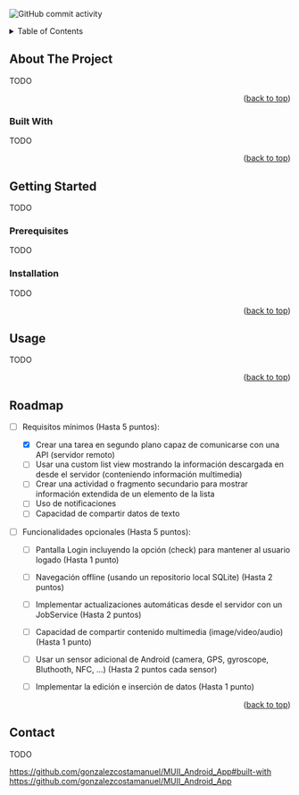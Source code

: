 
<a name="readme-top"></a>




<!-- PROJECT SHIELDS -->
<!--
*** I'm using markdown "reference style" links for readability.
*** Reference links are enclosed in brackets [ ] instead of parentheses ( ).
*** See the bottom of this document for the declaration of the reference variables
*** for contributors-url, forks-url, etc. This is an optional, concise syntax you may use.
*** https://www.markdownguide.org/basic-syntax/#reference-style-links
-->
![GitHub commit activity](https://img.shields.io/github/commit-activity/y/gonzalezcostamanuel/MUII_Android_App?style=for-the-badge)

<!--
[![MIT License][license-shield]][license-url]
[![LinkedIn][linkedin-shield]][linkedin-url]
-->




<!-- TABLE OF CONTENTS -->
<details>
  <summary>Table of Contents</summary>
  <ol>
    <li>
      <a href="#about-the-project">About The Project</a>
    </li>
    <li>
      <a href="#getting-started">Getting Started</a>
      <ul>
        <li><a href="#prerequisites">Prerequisites</a></li>
        <li><a href="#installation">Installation</a></li>
      </ul>
    </li>
    <li><a href="#usage">Usage</a></li>
    <li><a href="#roadmap">Roadmap</a></li>
    <li><a href="#contact">Contact</a></li>
  </ol>
</details>



<!-- ABOUT THE PROJECT -->
## About The Project


TODO

<p align="right">(<a href="#readme-top">back to top</a>)</p>



### Built With

TODO


<!--
This section should list any major frameworks/libraries used to bootstrap your project. Leave any add-ons/plugins for the acknowledgements section. Here are a few examples.

* [![Next][Next.js]][Next-url]
* [![React][React.js]][React-url]
* [![Vue][Vue.js]][Vue-url]
* [![Angular][Angular.io]][Angular-url]
* [![Svelte][Svelte.dev]][Svelte-url]
* [![Laravel][Laravel.com]][Laravel-url]
* [![Bootstrap][Bootstrap.com]][Bootstrap-url]
* [![JQuery][JQuery.com]][JQuery-url]
-->

<p align="right">(<a href="#readme-top">back to top</a>)</p>



<!-- GETTING STARTED -->
## Getting Started

TODO
<!--
This is an example of how you may give instructions on setting up your project locally.
To get a local copy up and running follow these simple example steps.
-->

### Prerequisites
TODO
<!--
This is an example of how to list things you need to use the software and how to install them.
* npm
  ```sh
  npm install npm@latest -g
  ```
-->

### Installation

TODO

<!--
_Below is an example of how you can instruct your audience on installing and setting up your app. This template doesn't rely on any external dependencies or services._

1. Get a free API Key at [https://example.com](https://example.com)
2. Clone the repo
   ```sh
   git clone https://github.com/your_username_/Project-Name.git
   ```
3. Install NPM packages
   ```sh
   npm install
   ```
4. Enter your API in `config.js`
   ```js
   const API_KEY = 'ENTER YOUR API';
   ```

-->

<p align="right">(<a href="#readme-top">back to top</a>)</p>



<!-- USAGE EXAMPLES -->
## Usage

 TODO 
 
<!--
Use this space to show useful examples of how a project can be used. Additional screenshots, code examples and demos work well in this space. You may also link to more resources.

_For more examples, please refer to the [Documentation](https://example.com)_

-->
<p align="right">(<a href="#readme-top">back to top</a>)</p>



<!-- ROADMAP -->
## Roadmap

- [ ] Requisitos mínimos (Hasta 5 puntos):

    - [x] Crear una tarea en segundo plano capaz de comunicarse con una API (servidor remoto)
    - [ ] Usar una custom list view mostrando la información descargada en desde el servidor (conteniendo información multimedia)
    - [ ] Crear una actividad o fragmento secundario para mostrar información extendida de un elemento de la lista
    - [ ] Uso de notificaciones
    - [ ] Capacidad de compartir datos de texto

- [ ] Funcionalidades opcionales (Hasta 5 puntos):

    - [ ] Pantalla Login incluyendo la opción (check) para mantener al usuario logado (Hasta 1 punto)
    - [ ] Navegación offline (usando un repositorio local SQLite) (Hasta 2 puntos)
    - [ ] Implementar actualizaciones automáticas desde el servidor con un JobService (Hasta 2 puntos)
    - [ ] Capacidad de compartir contenido multimedia (image/video/audio) (Hasta 1 punto)
    - [ ] Usar un sensor adicional de Android (camera, GPS, gyroscope, Bluthooth, NFC, ...) (Hasta 2 puntos cada sensor)
    - [ ] Implementar la edición e inserción de datos (Hasta 1 punto)
    

<p align="right">(<a href="#readme-top">back to top</a>)</p>




<!-- CONTACT -->
## Contact

TODO

<!--

Your Name - [@your_twitter](https://twitter.com/your_username) - email@example.com

Project Link: [https://github.com/your_username/repo_name](https://github.com/your_username/repo_name)

<p align="right">(<a href="#readme-top">back to top</a>)</p>
-->

https://github.com/gonzalezcostamanuel/MUII_Android_App#built-with
https://github.com/gonzalezcostamanuel/MUII_Android_App


<!-- MARKDOWN LINKS & IMAGES -->
[GitHub-commit-activity]:https://img.shields.io/github/commit-activity/y/gonzalezcostamanuel/MUII_Android_App?style=for-the-badge
[contributors-shield]: https://img.shields.io/github/contributors/gonzalezcostamanuel/MUII_Android_App.svg?style=for-the-badge
[contributors-url]: https://github.com/gonzalezcostamanuel/MUII_Android_App/graphs/contributors
[forks-shield]: https://img.shields.io/github/forks/gonzalezcostamanuel/MUII_Android_App.svg?style=for-the-badge
[forks-url]: https://github.com/gonzalezcostamanuel/MUII_Android_App/network/members
[stars-shield]: https://img.shields.io/github/stars/gonzalezcostamanuel/MUII_Android_App.svg?style=for-the-badge
[stars-url]: https://github.com/gonzalezcostamanuel/MUII_Android_App/stargazers
[issues-shield]: https://img.shields.io/github/issues/gonzalezcostamanuel/MUII_Android_App.svg?style=for-the-badge
[issues-url]: https://github.com/gonzalezcostamanuel/MUII_Android_App/issues
[license-shield]: https://img.shields.io/github/license/gonzalezcostamanuel/MUII_Android_App.svg?style=for-the-badge
[license-url]: https://github.com/gonzalezcostamanuel/MUII_Android_App/blob/master/LICENSE.txt
[linkedin-shield]: https://img.shields.io/badge/-LinkedIn-black.svg?style=for-the-badge&logo=linkedin&colorB=555
[linkedin-url]: https://linkedin.com/in/othneildrew
[product-screenshot]: images/screenshot.png
[Next.js]: https://img.shields.io/badge/next.js-000000?style=for-the-badge&logo=nextdotjs&logoColor=white
[Next-url]: https://nextjs.org/
[React.js]: https://img.shields.io/badge/React-20232A?style=for-the-badge&logo=react&logoColor=61DAFB
[React-url]: https://reactjs.org/
[Vue.js]: https://img.shields.io/badge/Vue.js-35495E?style=for-the-badge&logo=vuedotjs&logoColor=4FC08D
[Vue-url]: https://vuejs.org/
[Angular.io]: https://img.shields.io/badge/Angular-DD0031?style=for-the-badge&logo=angular&logoColor=white
[Angular-url]: https://angular.io/
[Svelte.dev]: https://img.shields.io/badge/Svelte-4A4A55?style=for-the-badge&logo=svelte&logoColor=FF3E00
[Svelte-url]: https://svelte.dev/
[Laravel.com]: https://img.shields.io/badge/Laravel-FF2D20?style=for-the-badge&logo=laravel&logoColor=white
[Laravel-url]: https://laravel.com
[Bootstrap.com]: https://img.shields.io/badge/Bootstrap-563D7C?style=for-the-badge&logo=bootstrap&logoColor=white
[Bootstrap-url]: https://getbootstrap.com
[JQuery.com]: https://img.shields.io/badge/jQuery-0769AD?style=for-the-badge&logo=jquery&logoColor=white
[JQuery-url]: https://jquery.com 